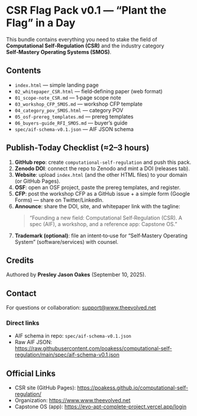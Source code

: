# CSR Flag Pack v0.1 — “Plant the Flag” in a Day
This bundle contains everything you need to stake the field of **Computational Self‑Regulation (CSR)** and the industry category **Self‑Mastery Operating Systems (SMOS)**.

## Contents
- `index.html` — simple landing page
- `02_whitepaper_CSR.html` — field‑defining paper (web format)
- `01_scope-note_CSR.md` — 1‑page scope note
- `03_workshop_CFP_SMOS.md` — workshop CFP template
- `04_category_pov_SMOS.html` — category POV
- `05_osf-prereg_templates.md` — prereg templates
- `06_buyers-guide_RFI_SMOS.md` — buyer’s guide
- `spec/aif-schema-v0.1.json` — AIF JSON schema

## Publish‑Today Checklist (≈2–3 hours)
1) **GitHub repo**: create `computational-self-regulation` and push this pack.  
2) **Zenodo DOI**: connect the repo to Zenodo and mint a DOI (releases tab).  
3) **Website**: upload `index.html` (and the other HTML files) to your domain (or GitHub Pages).  
4) **OSF**: open an OSF project, paste the prereg templates, and register.
5) **CFP**: post the workshop CFP as a GitHub issue + a simple form (Google Forms) — share on Twitter/LinkedIn.  
6) **Announce**: share the DOI, site, and whitepaper link with the tagline:  
   > “Founding a new field: Computational Self‑Regulation (CSR). A spec (AIF), a workshop, and a reference app: Capstone OS.”
7) **Trademark (optional)**: file an intent‑to‑use for “Self‑Mastery Operating System” (software/services) with counsel.

## Credits
Authored by **Presley Jason Oakes** (September 10, 2025).

## Contact
For questions or collaboration: support@www.theevolved.net


### Direct links
- AIF schema in repo: `spec/aif-schema-v0.1.json`
- Raw AIF JSON: https://raw.githubusercontent.com/poakess/computational-self-regulation/main/spec/aif-schema-v0.1.json


## Official Links
- CSR site (GitHub Pages): https://poakess.github.io/computational-self-regulation/
- Organization: https://www.www.theevolved.net
- Capstone OS (app): https://evo-apt-complete-project.vercel.app/login
